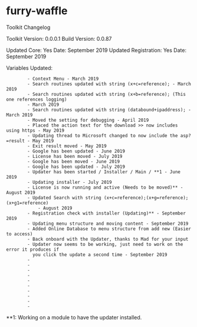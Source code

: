 # furry-waffle
Toolkit Changelog

Toolkit Version: 0.0.0.1
Build Version: 0.0.87

Updated Core: Yes
Date: September 2019
Updated Registration: Yes
Date: September 2019

Variables Updated:

			- Context Menu - March 2019
			- Search routines updated with string (x+c=reference); - March 2019
			- Search routines updated with string (x+b=reference); (This one references logging)
			- March 2019
			- Search routines updated with string (databound+ipaddress); - March 2019
			- Moved the setting for debugging - April 2019
			- Placed the action text for the download >> now includes using https - May 2019
			- Updating thread to Microsoft changed to now include the asp?=result - May 2019
			- Exit result moved - May 2019
			- Google has been updated - June 2019
			- License has been moved - July 2019
			- Google has been moved - June 2019
			- Google has been updated - July 2019
			- Updater has been started / Installer / Main / **1 - June 2019
			- Updating installer - July 2019
			- License is now running and active (Needs to be moved)** - August 2019
			- Updated Search with string (x+c=reference);(x+g=reference);(x+g1=reference)
		        - August 2019
			- Registration check with installer (Updating)** - September 2019
			- Updating menu structure and moving content - September 2019
			- Added Online Database to menu structure from add new (Easier to access)
			- Back onboard with the Updater, thanks to Mad for your input
			- Updater now seems to be working, just need to work on the error it produces if 
			  you click the update a second time - September 2019
			- 
			- 
			- 
			- 
			- 
			- 
			- 
			- 
			- 
			- 








**1: Working on a module to have the updater installed.
